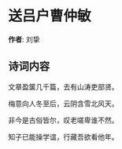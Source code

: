 # 送吕户曹仲敏

**作者**: 刘挚

## 诗词内容

文章盈箧几千篇，去有山涛吏部贤。

梅意向人冬至后，云阴含雪北风天。

非今是古俗皆尔，叹老嗟卑谁不然。

知子已能操学谊，行藏吾欲看他年。

